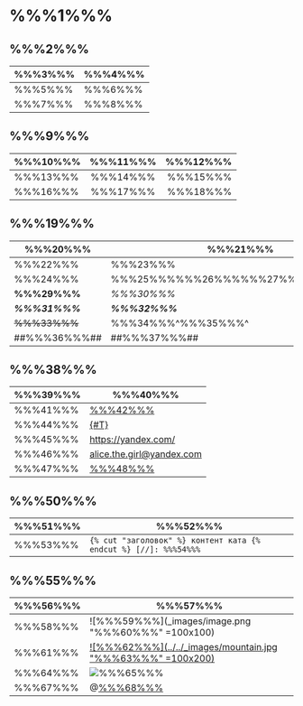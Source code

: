 # %%%1%%%

## %%%2%%%

| %%%3%%%  | %%%4%%%  |
| ------------ | ------------ |
| %%%5%%%        | %%%6%%%        |
| %%%7%%%        | %%%8%%%        |

## %%%9%%%

| %%%10%%%  | %%%11%%%        | %%%12%%% |
| :---            |      :----:      |            ---: |
| %%%13%%%           | %%%14%%%            | %%%15%%%           |
| %%%16%%%           | %%%17%%%            | %%%18%%%           |

## %%%19%%%

| %%%20%%% | %%%21%%% |
| ------- | ------- |
| %%%22%%% | %%%23%%% |
| %%%24%%% | %%%25%%%%%%26%%%%%%27%%%%%%28%%% |
| **%%%29%%%** | _%%%30%%%_ |
| **_%%%31%%%_** | _**%%%32%%%**_ |
| ~~%%%33%%%~~ | %%%34%%%^%%%35%%%^ |
| ##%%%36%%%## | ##%%%37%%%## |

## %%%38%%%

| %%%39%%% | %%%40%%% |
| ------- | ------- |
| %%%41%%% | [%%%42%%%](url "%%%43%%%") |
| %%%44%%% | [{#T}](./index.md) |
| %%%45%%% | <https://yandex.com/> |
| %%%46%%% | <alice.the.girl@yandex.com> |
| %%%47%%% | [%%%48%%%][1] |

[1]: https://yandex.com/ "%%%49%%%"

## %%%50%%%

| %%%51%%% | %%%52%%% |
| ------- | ------- |
| %%%53%%% | `{% cut "заголовок" %} контент ката {% endcut %} [//]: %%%54%%%` |

## %%%55%%%

| %%%56%%% | %%%57%%% |
| ------- | ------- |
| %%%58%%% | ![%%%59%%%](_images/image.png "%%%60%%%" =100x100) |
| %%%61%%% | [![%%%62%%%](../../_images/mountain.jpg "%%%63%%%" =100x200)](https://yandex.com/images/search?text=mountain) |
| %%%64%%% | ![%%%65%%%][image1] |
| %%%67%%% | @[%%%68%%%](video_id) |

[image1]: ../../_images/mountain.jpg "%%%66%%%"
